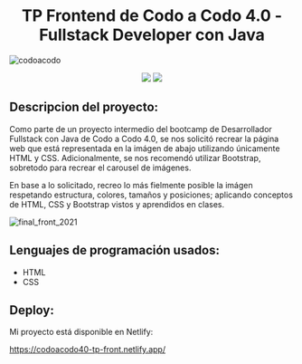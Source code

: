 <h1 align="center"> TP Frontend de Codo a Codo 4.0 - Fullstack Developer con Java</h1>

  ![codoacodo](https://user-images.githubusercontent.com/108192404/233529238-a4c4fbd2-3b67-410f-bbc1-605ca1a77f82.png)


<p align="center">
   <img src="https://img.shields.io/badge/STATUS-EN%20DESAROLLO-green">
   <img src="https://img.shields.io/badge/PROYECTO-%20 PÁGINA WEB-white">
 </p>


## Descripcion del proyecto:
Como parte de un proyecto intermedio del bootcamp de Desarrollador Fullstack con Java de Codo a Codo 4.0, se nos solicitó recrear la página web que está representada en 
la imágen de abajo utilizando únicamente HTML y CSS. Adicionalmente, se nos recomendó utilizar Bootstrap, sobretodo para recrear el carousel de imágenes.

En base a lo solicitado, recreo lo más fielmente posible la imágen respetando estructura, colores, tamaños y posiciones; aplicando conceptos de HTML, CSS y Bootstrap 
vistos y aprendidos en clases.

![final_front_2021](https://user-images.githubusercontent.com/108192404/233530231-31107ee0-f282-43d6-85ce-057cd055a5a5.jpg)


## Lenguajes de programación usados:
- HTML
- CSS

## Deploy:
Mi proyecto está disponible en Netlify:

https://codoacodo40-tp-front.netlify.app/
